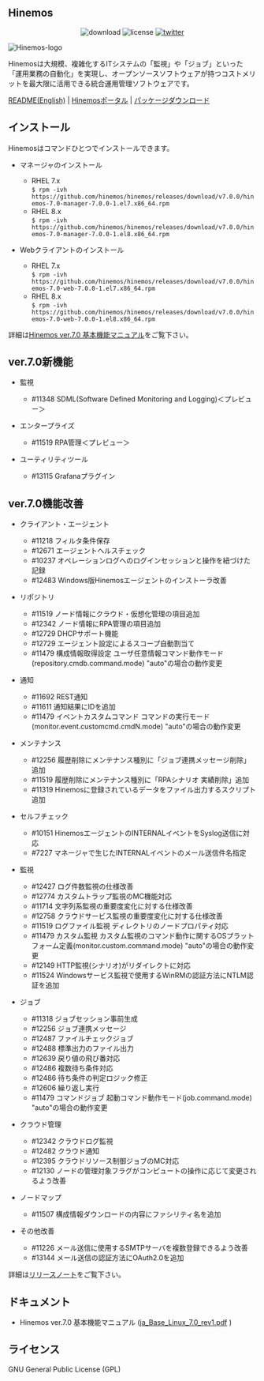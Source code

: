 ## Hinemos

<p align="center">
	<img alt="download" src="https://img.shields.io/github/downloads/hinemos/hinemos/total.svg"/>
	<img alt="license" src="https://img.shields.io/badge/license-GPL-blue.svg"/>
	<a href=https://twitter.com/Hinemos_INFO>
		<img alt="twitter" src="https://img.shields.io/twitter/follow/Hinemos_INFO.svg?style=social&label=Follow&maxAge=2592000"/>
	</a>
</p>

![Hinemos-logo](http://www.hinemos.info/files/images/HinemosLogo.png)

Hinemosは大規模、複雑化するITシステムの「監視」や「ジョブ」といった「運用業務の自動化」を実現し、オープンソースソフトウェアが持つコストメリットを最大限に活用できる統合運用管理ソフトウェアです。

[README(English)](README.md) | [Hinemosポータル](http://www.hinemos.info/) | [パッケージダウンロード](https://github.com/hinemos/hinemos/releases/tag/v7.0.0#packages)

## インストール

Hinemosはコマンドひとつでインストールできます。

- マネージャのインストール
  - RHEL 7.x  
```$ rpm -ivh https://github.com/hinemos/hinemos/releases/download/v7.0.0/hinemos-7.0-manager-7.0.0-1.el7.x86_64.rpm```
  - RHEL 8.x  
```$ rpm -ivh https://github.com/hinemos/hinemos/releases/download/v7.0.0/hinemos-7.0-manager-7.0.0-1.el8.x86_64.rpm```


- Webクライアントのインストール
  - RHEL 7.x  
```$ rpm -ivh https://github.com/hinemos/hinemos/releases/download/v7.0.0/hinemos-7.0-web-7.0.0-1.el7.x86_64.rpm```
  - RHEL 8.x  
```$ rpm -ivh https://github.com/hinemos/hinemos/releases/download/v7.0.0/hinemos-7.0-web-7.0.0-1.el8.x86_64.rpm```

詳細は[Hinemos ver.7.0 基本機能マニュアル](https://github.com/hinemos/hinemos/releases/download/v7.0.0/ja_Base_Linux_7.0_rev1.pdf)をご覧下さい。


## ver.7.0新機能

- 監視
    - #11348 SDML(Software Defined Monitoring and Logging)＜プレビュー＞

- エンタープライズ
    - #11519 RPA管理＜プレビュー＞

- ユーティリティツール
    - #13115 Grafanaプラグイン

## ver.7.0機能改善

- クライアント・エージェント
    - #11218 フィルタ条件保存
    - #12671 エージェントヘルスチェック
    - #10237 オペレーションログへのログインセッションと操作を紐づけた記録
    - #12483 Windows版Hinemosエージェントのインストーラ改善

- リポジトリ
    - #11519 ノード情報にクラウド・仮想化管理の項目追加
    - #12342 ノード情報にRPA管理の項目追加
    - #12729 DHCPサポート機能
    - #12729 エージェント設定によるスコープ自動割当て
    - #11479 構成情報取得設定 ユーザ任意情報コマンド動作モード(repository.cmdb.command.mode) "auto"の場合の動作変更

- 通知
    - #11692 REST通知
    - #11611 通知結果にIDを追加
    - #11479 イベントカスタムコマンド コマンドの実行モード(monitor.event.customcmd.cmdN.mode) "auto"の場合の動作変更

- メンテナンス
   - #12256 履歴削除にメンテナンス種別に「ジョブ連携メッセージ削除」追加
   - #11519 履歴削除にメンテナンス種別に「RPAシナリオ 実績削除」追加
   - #11319 Hinemosに登録されているデータをファイル出力するスクリプト追加

- セルフチェック
    - #10151 HinemosエージェントのINTERNALイベントをSyslog送信に対応
    - #7227 マネージャで生じたINTERNALイベントのメール送信件名指定

- 監視
    - #12427 ログ件数監視の仕様改善
    - #12774 カスタムトラップ監視のMC機能対応
    - #11714 文字列系監視の重要度変化に対する仕様改善
    - #12758 クラウドサービス監視の重要度変化に対する仕様改善
    - #11519 ログファイル監視 ディレクトリのノードプロパティ対応
    - #11479 カスタム監視 カスタム監視のコマンド動作に関するOSプラットフォーム定義(monitor.custom.command.mode) "auto"の場合の動作変更
    - #12149 HTTP監視(シナリオ)がリダイレクトに対応
    - #11524 Windowsサービス監視で使用するWinRMの認証方法にNTLM認証を追加

- ジョブ
    - #11318 ジョブセッション事前生成
    - #12256 ジョブ連携メッセージ
    - #12487 ファイルチェックジョブ
    - #12488 標準出力のファイル出力
    - #12639 戻り値の飛び番対応
    - #12486 複数待ち条件対応
    - #12486 待ち条件の判定ロジック修正
    - #12606 繰り返し実行
    - #11479 コマンドジョブ 起動コマンド動作モード(job.command.mode) "auto"の場合の動作変更

- クラウド管理
    - #12342 クラウドログ監視
    - #12482 クラウド通知
    - #12395 クラウドリソース制御ジョブのMC対応
    - #12130 ノードの管理対象フラグがコンピュートの操作に応じて変更されるよう改善

- ノードマップ
    - #11507 構成情報ダウンロードの内容にファシリティ名を追加

- その他改善
    - #11226 メール送信に使用するSMTPサーバを複数登録できるよう改善
    - #13144 メール送信の認証方法にOAuth2.0を追加

詳細は[リリースノート](https://github.com/hinemos/hinemos/releases)をご覧下さい。

## ドキュメント

- Hinemos ver.7.0 基本機能マニュアル ([ja_Base_Linux_7.0_rev1.pdf](https://github.com/hinemos/hinemos/releases/download/v7.0.0/ja_Base_Linux_7.0_rev1.pdf) )

## ライセンス

GNU General Public License (GPL)
